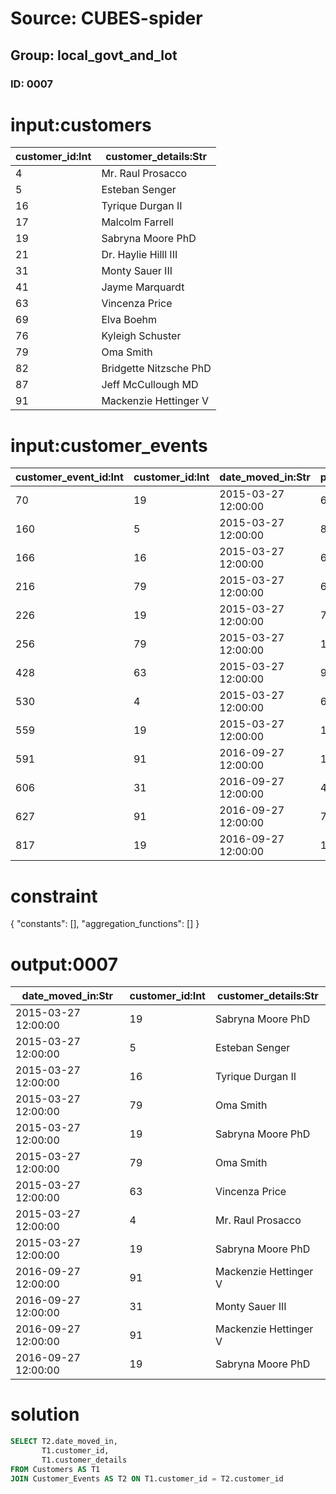 # Source: CUBES-spider
## Group: local_govt_and_lot
### ID: 0007

# input:customers

| customer_id:Int | customer_details:Str |
|---|---|
| 4 | Mr. Raul Prosacco |
| 5 | Esteban Senger |
| 16 | Tyrique Durgan II |
| 17 | Malcolm Farrell |
| 19 | Sabryna Moore PhD |
| 21 | Dr. Haylie Hilll III |
| 31 | Monty Sauer III |
| 41 | Jayme Marquardt |
| 63 | Vincenza Price |
| 69 | Elva Boehm |
| 76 | Kyleigh Schuster |
| 79 | Oma Smith |
| 82 | Bridgette Nitzsche PhD |
| 87 | Jeff McCullough MD |
| 91 | Mackenzie Hettinger V |

# input:customer_events

| customer_event_id:Int | customer_id:Int | date_moved_in:Str | property_id:Int | resident_id:Int | thing_id:Int |
|---|---|---|---|---|---|
| 70 | 19 | 2015-03-27 12:00:00 | 605 | 10 | 1 |
| 160 | 5 | 2015-03-27 12:00:00 | 879 | 23 | 80 |
| 166 | 16 | 2015-03-27 12:00:00 | 629 | 28 | 14 |
| 216 | 79 | 2015-03-27 12:00:00 | 669 | 37 | 46 |
| 226 | 19 | 2015-03-27 12:00:00 | 748 | 38 | 80 |
| 256 | 79 | 2015-03-27 12:00:00 | 108 | 43 | 2 |
| 428 | 63 | 2015-03-27 12:00:00 | 954 | 45 | 68 |
| 530 | 4 | 2015-03-27 12:00:00 | 669 | 47 | 10 |
| 559 | 19 | 2015-03-27 12:00:00 | 107 | 58 | 1 |
| 591 | 91 | 2016-09-27 12:00:00 | 120 | 67 | 10 |
| 606 | 31 | 2016-09-27 12:00:00 | 445 | 83 | 85 |
| 627 | 91 | 2016-09-27 12:00:00 | 748 | 87 | 92 |
| 817 | 19 | 2016-09-27 12:00:00 | 107 | 88 | 10 |

# constraint

{
  "constants": [],
  "aggregation_functions": []
}

# output:0007

| date_moved_in:Str | customer_id:Int | customer_details:Str |
|---|---|---|
| 2015-03-27 12:00:00 | 19 | Sabryna Moore PhD |
| 2015-03-27 12:00:00 | 5 | Esteban Senger |
| 2015-03-27 12:00:00 | 16 | Tyrique Durgan II |
| 2015-03-27 12:00:00 | 79 | Oma Smith |
| 2015-03-27 12:00:00 | 19 | Sabryna Moore PhD |
| 2015-03-27 12:00:00 | 79 | Oma Smith |
| 2015-03-27 12:00:00 | 63 | Vincenza Price |
| 2015-03-27 12:00:00 | 4 | Mr. Raul Prosacco |
| 2015-03-27 12:00:00 | 19 | Sabryna Moore PhD |
| 2016-09-27 12:00:00 | 91 | Mackenzie Hettinger V |
| 2016-09-27 12:00:00 | 31 | Monty Sauer III |
| 2016-09-27 12:00:00 | 91 | Mackenzie Hettinger V |
| 2016-09-27 12:00:00 | 19 | Sabryna Moore PhD |

# solution

```sql
SELECT T2.date_moved_in,
       T1.customer_id,
       T1.customer_details
FROM Customers AS T1
JOIN Customer_Events AS T2 ON T1.customer_id = T2.customer_id
```
